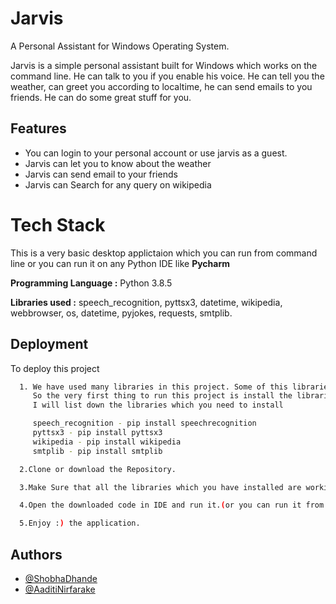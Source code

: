 
# Jarvis

A Personal Assistant for Windows Operating System.

Jarvis is a simple personal assistant built for Windows which works on the command line. 
He can talk to you if you enable his voice. He can tell you the weather, can greet you according to localtime, he can send emails to you friends. He can do some great stuff for you.


## Features

- You can login to your personal account or use jarvis as a guest.
- Jarvis can let you to know about the weather
- Jarvis can send email to your friends
- Jarvis can Search for any query on wikipedia

  
# Tech Stack

This is a very basic desktop applictaion which you can run from command line or you can run it on any Python IDE like **Pycharm**

**Programming Language :** Python 3.8.5

**Libraries used :** speech_recognition, pyttsx3,
 datetime, 
 wikipedia, 
webbrowser, 
os, 
datetime, 
pyjokes, 
requests, smtplib.



## Deployment

To deploy this project 

```bash
  1. We have used many libraries in this project. Some of this libraries are available with the python installation but some are not.
     So the very first thing to run this project is install the libraries which are not builtin.
     I will list down the libraries which you need to install

     speech_recognition - pip install speechrecognition
     pyttsx3 - pip install pyttsx3
     wikipedia - pip install wikipedia
     smtplib - pip install smtplib

  2.Clone or download the Repository.

  3.Make Sure that all the libraries which you have installed are working.

  4.Open the downloaded code in IDE and run it.(or you can run it from command line also).

  5.Enjoy :) the application.
  ```

## Authors

- [@ShobhaDhande](https://github.com/ShobhaDhande)
- [@AaditiNirfarake](https://github.com/Aaditi-S)

